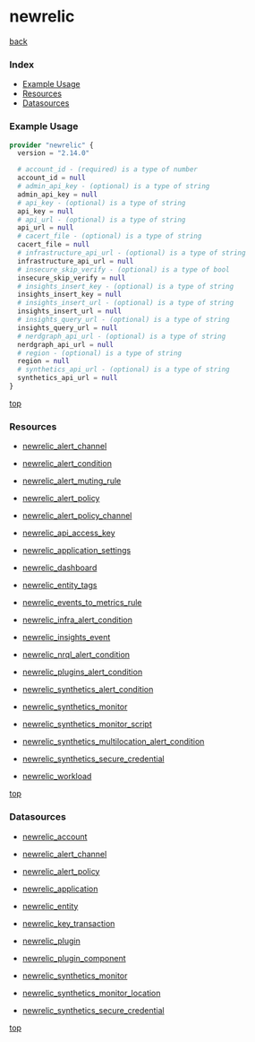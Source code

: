# newrelic

[back](../)

### Index

- [Example Usage](#example-usage)
- [Resources](#resources)
- [Datasources](#datasources)

### Example Usage

```terraform
provider "newrelic" {
  version = "2.14.0"

  # account_id - (required) is a type of number
  account_id = null
  # admin_api_key - (optional) is a type of string
  admin_api_key = null
  # api_key - (optional) is a type of string
  api_key = null
  # api_url - (optional) is a type of string
  api_url = null
  # cacert_file - (optional) is a type of string
  cacert_file = null
  # infrastructure_api_url - (optional) is a type of string
  infrastructure_api_url = null
  # insecure_skip_verify - (optional) is a type of bool
  insecure_skip_verify = null
  # insights_insert_key - (optional) is a type of string
  insights_insert_key = null
  # insights_insert_url - (optional) is a type of string
  insights_insert_url = null
  # insights_query_url - (optional) is a type of string
  insights_query_url = null
  # nerdgraph_api_url - (optional) is a type of string
  nerdgraph_api_url = null
  # region - (optional) is a type of string
  region = null
  # synthetics_api_url - (optional) is a type of string
  synthetics_api_url = null
}
```

[top](#index)

### Resources


- [newrelic_alert_channel](./r/newrelic_alert_channel.md)

- [newrelic_alert_condition](./r/newrelic_alert_condition.md)

- [newrelic_alert_muting_rule](./r/newrelic_alert_muting_rule.md)

- [newrelic_alert_policy](./r/newrelic_alert_policy.md)

- [newrelic_alert_policy_channel](./r/newrelic_alert_policy_channel.md)

- [newrelic_api_access_key](./r/newrelic_api_access_key.md)

- [newrelic_application_settings](./r/newrelic_application_settings.md)

- [newrelic_dashboard](./r/newrelic_dashboard.md)

- [newrelic_entity_tags](./r/newrelic_entity_tags.md)

- [newrelic_events_to_metrics_rule](./r/newrelic_events_to_metrics_rule.md)

- [newrelic_infra_alert_condition](./r/newrelic_infra_alert_condition.md)

- [newrelic_insights_event](./r/newrelic_insights_event.md)

- [newrelic_nrql_alert_condition](./r/newrelic_nrql_alert_condition.md)

- [newrelic_plugins_alert_condition](./r/newrelic_plugins_alert_condition.md)

- [newrelic_synthetics_alert_condition](./r/newrelic_synthetics_alert_condition.md)

- [newrelic_synthetics_monitor](./r/newrelic_synthetics_monitor.md)

- [newrelic_synthetics_monitor_script](./r/newrelic_synthetics_monitor_script.md)

- [newrelic_synthetics_multilocation_alert_condition](./r/newrelic_synthetics_multilocation_alert_condition.md)

- [newrelic_synthetics_secure_credential](./r/newrelic_synthetics_secure_credential.md)

- [newrelic_workload](./r/newrelic_workload.md)


[top](#index)

### Datasources


- [newrelic_account](./d/newrelic_account.md)

- [newrelic_alert_channel](./d/newrelic_alert_channel.md)

- [newrelic_alert_policy](./d/newrelic_alert_policy.md)

- [newrelic_application](./d/newrelic_application.md)

- [newrelic_entity](./d/newrelic_entity.md)

- [newrelic_key_transaction](./d/newrelic_key_transaction.md)

- [newrelic_plugin](./d/newrelic_plugin.md)

- [newrelic_plugin_component](./d/newrelic_plugin_component.md)

- [newrelic_synthetics_monitor](./d/newrelic_synthetics_monitor.md)

- [newrelic_synthetics_monitor_location](./d/newrelic_synthetics_monitor_location.md)

- [newrelic_synthetics_secure_credential](./d/newrelic_synthetics_secure_credential.md)


[top](#index)